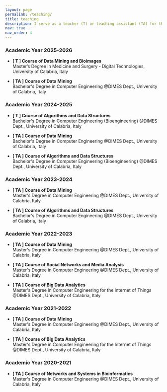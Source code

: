 ```yaml
---
layout: page
permalink: /teaching/
title: teaching
description: I serve as a teacher (T) or teaching assistant (TA) for the following courses
nav: true
nav_order: 4
---
```


### Academic Year 2025-2026
- **[ T ] Course of Data Mining and Bioimages**\
Master’s Degree in Medicine and Surgery - Digital Technologies, University of Calabria, Italy

- **[ TA ] Course of Data Mining**\
Bachelor's Degree in Computer Engineering @DIMES Dept., University of Calabria, Italy

### Academic Year 2024-2025
- **[ T ] Course of Algorithms and Data Structures**\
Bachelor's Degree in Computer Engineering (Bioengineering) @DIMES Dept., University of Calabria, Italy

- **[ TA ] Course of Data Mining**\
Bachelor's Degree in Computer Engineering @DIMES Dept., University of Calabria, Italy

- **[ TA ] Course of Algorithms and Data Structures**\
Bachelor's Degree in Computer Engineering (Bioengineering) @DIMES Dept., University of Calabria, Italy

### Academic Year 2023-2024
- **[ TA ] Course of Data Mining**\
Master's Degree in Computer Engineering @DIMES Dept., University of Calabria, Italy

- **[ TA ] Course of Algorithms and Data Structures**\
Bachelor's Degree in Computer Engineering @DIMES Dept., University of Calabria, Italy

### Academic Year 2022-2023
- **[ TA ] Course of Data Mining**\
Master's Degree in Computer Engineering @DIMES Dept., University of Calabria, Italy

- **[ TA ] Course of Social Networks and Media Analysis**\
Master's Degree in Computer Engineering @DIMES Dept., University of Calabria, Italy

- **[ TA ] Course of Big Data Analytics**\
Master's Degree in Computer Engineering for the Internet of Things @DIMES Dept., University of Calabria, Italy

### Academic Year 2021-2022

- **[ TA ] Course of Data Mining**\
Master's Degree in Computer Engineering @DIMES Dept., University of Calabria, Italy

- **[ TA ] Course of Big Data Analytics**\
Master's Degree in Computer Engineering for the Internet of Things @DIMES Dept., University of Calabria, Italy

### Academic Year 2020-2021
- **[ TA ] Course of Networks and Systems in Bioinformatics**\
Master's Degree in Computer Engineering @DIMES Dept., University of Calabria, Italy
